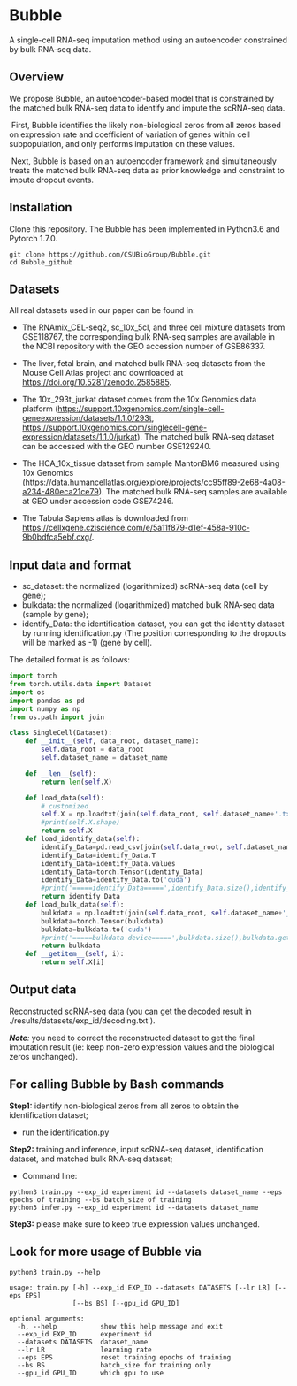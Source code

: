 # Bubble

A single-cell RNA-seq imputation method using an autoencoder constrained by bulk RNA-seq data. 

## Overview

We propose Bubble, an autoencoder-based model that is constrained by the matched bulk RNA-seq data to identify and impute the scRNA-seq data. 

​         First, Bubble identifies the likely non-biological zeros from all zeros based on expression rate and coefficient of variation of genes within cell subpopulation, and only performs imputation on these values.  

​       Next, Bubble is based on an autoencoder framework and simultaneously treats the matched bulk RNA-seq data as prior knowledge and constraint to impute dropout events. 

## Installation

Clone this repository. The Bubble has been implemented in Python3.6 and Pytorch  1.7.0. 

```shell
git clone https://github.com/CSUBioGroup/Bubble.git
cd Bubble_github
```

## Datasets

All real datasets used in our paper can be found in:

- The RNAmix_CEL-seq2, sc_10x_5cl, and three cell mixture datasets from GSE118767, the corresponding bulk RNA-seq samples are available in the NCBI repository with the GEO accession number of GSE86337. 

- The liver, fetal brain, and matched bulk RNA-seq datasets from the Mouse Cell Atlas project and downloaded at https://doi.org/10.5281/zenodo.2585885. 
- The 10x_293t_jurkat dataset comes from the 10x Genomics data platform (https://support.10xgenomics.com/single-cell-geneexpression/datasets/1.1.0/293t, https://support.10xgenomics.com/singlecell-gene-expression/datasets/1.1.0/jurkat). The matched bulk RNA-seq dataset can be accessed with the GEO number GSE129240. 

- The HCA_10x_tissue dataset from sample MantonBM6 measured using 10x Genomics (https://data.humancellatlas.org/explore/projects/cc95ff89-2e68-4a08-a234-480eca21ce79). The matched bulk RNA-seq samples are available at GEO under accession code GSE74246. 

- The Tabula Sapiens atlas is downloaded from https://cellxgene.cziscience.com/e/5a11f879-d1ef-458a-910c-9b0bdfca5ebf.cxg/.

## Input data and format

- sc_dataset: the normalized (logarithmized) scRNA-seq data  (cell by gene);
- bulkdata: the normalized (logarithmized)  matched bulk RNA-seq data  (sample by gene);
- identify_Data: the identification dataset, you can get the identity dataset by running identification.py (The position corresponding to the dropouts will be marked as -1) (gene by cell).

The detailed format is as follows:

```python
import torch
from torch.utils.data import Dataset
import os
import pandas as pd
import numpy as np
from os.path import join

class SingleCell(Dataset):
    def __init__(self, data_root, dataset_name):
        self.data_root = data_root
        self.dataset_name = dataset_name 

    def __len__(self):
        return len(self.X)

    def load_data(self):
        # customized
        self.X = np.loadtxt(join(self.data_root, self.dataset_name+'.txt'))
        #print(self.X.shape)
        return self.X
    def load_identify_data(self):
        identify_Data=pd.read_csv(join(self.data_root, self.dataset_name+'_identify.txt'),sep=',',header=0,index_col=0)
        identify_Data=identify_Data.T
        identify_Data=identify_Data.values
        identify_Data=torch.Tensor(identify_Data)
        identify_Data=identify_Data.to('cuda')
        #print('=====identify_Data=====',identify_Data.size(),identify_Data.get_device())
        return identify_Data
    def load_bulk_data(self):
        bulkdata = np.loadtxt(join(self.data_root, self.dataset_name+'_bulk'+'.txt'))
        bulkdata=torch.Tensor(bulkdata)
        bulkdata=bulkdata.to('cuda')
        #print('=====bulkdata device=====',bulkdata.size(),bulkdata.get_device())
        return bulkdata
    def __getitem__(self, i):
        return self.X[i] 
```



## Output data

Reconstructed scRNA-seq data (you can get the decoded result in ./results/datasets/exp_id/decoding.txt').

***Note**:* you need to correct the reconstructed dataset to get the final imputation result (ie: keep non-zero expression values and the biological zeros unchanged).

## For calling Bubble by Bash commands

**Step1:** identify non-biological zeros from all zeros to obtain the identification dataset;

- run the identification.py

**Step2:** training and inference, input scRNA-seq dataset, identification dataset, and matched bulk RNA-seq dataset;

- Command line: 


```shell
python3 train.py --exp_id experiment id --datasets dataset_name --eps epochs of training --bs batch_size of training
python3 infer.py --exp_id experiment id --datasets dataset_name
```

**Step3:** please make sure to keep true expression values unchanged.

## Look for more usage of Bubble via

```
python3 train.py --help
```

```shell
usage: train.py [-h] --exp_id EXP_ID --datasets DATASETS [--lr LR] [--eps EPS]
                [--bs BS] [--gpu_id GPU_ID]

optional arguments:
  -h, --help           show this help message and exit
  --exp_id EXP_ID      experiment id
  --datasets DATASETS  dataset_name
  --lr LR              learning rate
  --eps EPS            reset training epochs of training
  --bs BS              batch_size for training only
  --gpu_id GPU_ID      which gpu to use
```

